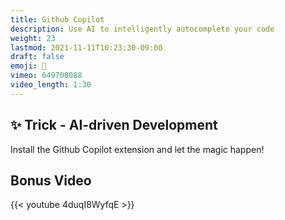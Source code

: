 ```yaml
---
title: Github Copilot
description: Use AI to intelligently autocomplete your code
weight: 23
lastmod: 2021-11-11T10:23:30-09:00
draft: false
emoji: 🤖
vimeo: 649708088
video_length: 1:30
---
```


## ✨ Trick - AI-driven Development

Install the Github Copilot extension and let the magic happen!

## Bonus Video

<div class="vid-center">
    {{< youtube 4duqI8WyfqE >}}
</div>